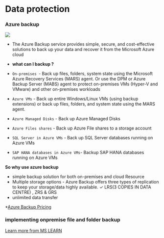 # Data protection 


### Azure backup

![](https://docs.microsoft.com/en-us/azure/backup/media/backup-overview/azure-backup-overview.png)

- The Azure Backup service provides simple, secure, and cost-effective solutions to back up your data and recover it from the Microsoft Azure cloud
- **what can I backup ?**


- `On-premises `- Back up files, folders, system state using the Microsoft Azure Recovery Services (MARS) agent. Or use the DPM or Azure Backup Server (MABS) agent to protect on-premises VMs (Hyper-V and VMware) and other on-premises workloads

- `Azure VMs` - Back up entire Windows/Linux VMs (using backup extensions) or back up files, folders, and system state using the MARS agent.

- `Azure Managed Disks` - Back up Azure Managed Disks

- `Azure Files shares` - Back up Azure File shares to a storage account

- `SQL Server in Azure VMs` - Back up SQL Server databases running on Azure VMs

- `SAP HANA databases in Azure VMs`- Backup SAP HANA databases running on Azure VMs

**So why use azure backup**
- simple backup solution for both on-premises and cloud Resource
- Multiple storage options - Azure Backup offers three types of replication to keep your storage/data highly available.
✓ LRS(3 COPIES IN DATA CENTRE) , ZRS & GRS 
- unlimited data transfer

*[Azure Backup Pricing](https://azure.microsoft.com/en-us/pricing/details/backup/)

### implementing onpremise file and folder backup
[Learn more from MS LEARN](https://docs.microsoft.com/en-us/learn/modules/configure-file-folder-backups/5-configure-premises)
